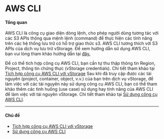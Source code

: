 # AWS CLI

#### Tổng quan <a href="#awscli-tongquan" id="awscli-tongquan"></a>

AWS CLI là công cụ giao diện dòng lệnh, cho phép người dùng tương tác với các S3 APIs thông qua mệnh lệnh (command) để thực hiện các tính năng trên các hệ thống lưu trữ có hỗ trợ giao thức s3. AWS CLI tương thích với S3 APIs của dịch vụ lưu trữ vStorage. Để xem hướng dẫn sử dụng AWS CLI, bạn vui lòng tham khảo hướng dẫn tại [đây.](https://aws.amazon.com/cli)

Để có thể tích hợp công cụ AWS CLI, bạn cần tự thu thập thông tin Region, Project, thông tin chứng thực (vStorage credentials). Chi tiết tham khảo tại [Tích hợp công cụ AWS CLI với vStorage](https://docs.vngcloud.vn/pages/viewpage.action?pageId=59805546) Sau khi đã truy cập được các tài nguyên (project, container, object, v.v.) của bạn trên dịch vụ vStorage, để làm việc với các tài nguyên này sử dụng công cụ AWS CLI, bạn có thể tham khảo thêm các tình huống (use case) sử dụng hay tính năng của AWS CLI để làm việc với tài nguyên vStorage. Chi tiết tham khảo tại [Sử dụng công cụ AWS CLI](https://docs.vngcloud.vn/pages/viewpage.action?pageId=59803934).

***

#### Chủ đề <a href="#awscli-chude" id="awscli-chude"></a>

* [Tích hợp công cụ AWS CLI với vStorage](https://docs.vngcloud.vn/pages/viewpage.action?pageId=59805546)
* [Sử dụng công cụ AWS CLI](https://docs.vngcloud.vn/pages/viewpage.action?pageId=59803934)
